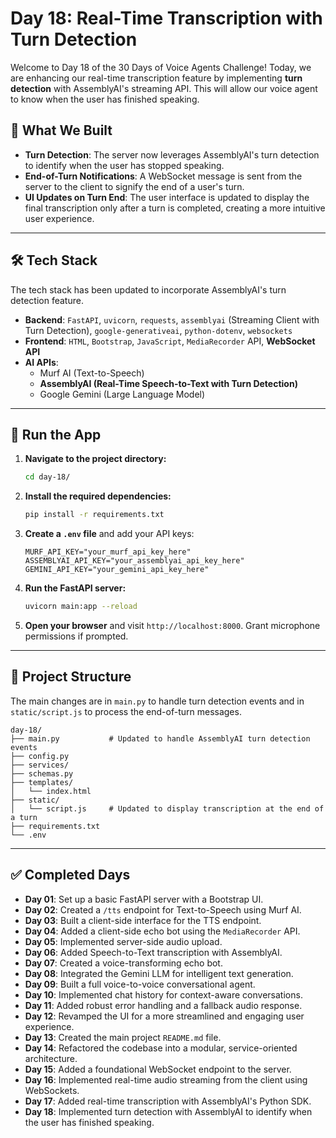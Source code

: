 # Day 18: Real-Time Transcription with Turn Detection

Welcome to Day 18 of the 30 Days of Voice Agents Challenge\! Today, we are enhancing our real-time transcription feature by implementing **turn detection** with AssemblyAI's streaming API. This will allow our voice agent to know when the user has finished speaking.

## 🧠 What We Built

  * **Turn Detection**: The server now leverages AssemblyAI's turn detection to identify when the user has stopped speaking.
  * **End-of-Turn Notifications**: A WebSocket message is sent from the server to the client to signify the end of a user's turn.
  * **UI Updates on Turn End**: The user interface is updated to display the final transcription only after a turn is completed, creating a more intuitive user experience.

-----

## 🛠 Tech Stack

The tech stack has been updated to incorporate AssemblyAI's turn detection feature.

  * **Backend**: `FastAPI`, `uvicorn`, `requests`, `assemblyai` (Streaming Client with Turn Detection), `google-generativeai`, `python-dotenv`, `websockets`
  * **Frontend**: `HTML`, `Bootstrap`, `JavaScript`, `MediaRecorder` API, **WebSocket API**
  * **AI APIs**:
      * Murf AI (Text-to-Speech)
      * **AssemblyAI (Real-Time Speech-to-Text with Turn Detection)**
      * Google Gemini (Large Language Model)

-----

## 🚀 Run the App

1.  **Navigate to the project directory:**
    ```bash
    cd day-18/
    ```
2.  **Install the required dependencies:**
    ```bash
    pip install -r requirements.txt
    ```
3.  **Create a `.env` file** and add your API keys:
    ```
    MURF_API_KEY="your_murf_api_key_here"
    ASSEMBLYAI_API_KEY="your_assemblyai_api_key_here"
    GEMINI_API_KEY="your_gemini_api_key_here"
    ```
4.  **Run the FastAPI server:**
    ```bash
    uvicorn main:app --reload
    ```
5.  **Open your browser** and visit `http://localhost:8000`. Grant microphone permissions if prompted.

-----

## 📂 Project Structure

The main changes are in `main.py` to handle turn detection events and in `static/script.js` to process the end-of-turn messages.

```
day-18/
├── main.py           # Updated to handle AssemblyAI turn detection events
├── config.py
├── services/
├── schemas.py
├── templates/
│   └── index.html
├── static/
│   └── script.js     # Updated to display transcription at the end of a turn
├── requirements.txt
└── .env
```

-----

## ✅ Completed Days

  * **Day 01**: Set up a basic FastAPI server with a Bootstrap UI.
  * **Day 02**: Created a `/tts` endpoint for Text-to-Speech using Murf AI.
  * **Day 03**: Built a client-side interface for the TTS endpoint.
  * **Day 04**: Added a client-side echo bot using the `MediaRecorder` API.
  * **Day 05**: Implemented server-side audio upload.
  * **Day 06**: Added Speech-to-Text transcription with AssemblyAI.
  * **Day 07**: Created a voice-transforming echo bot.
  * **Day 08**: Integrated the Gemini LLM for intelligent text generation.
  * **Day 09**: Built a full voice-to-voice conversational agent.
  * **Day 10**: Implemented chat history for context-aware conversations.
  * **Day 11**: Added robust error handling and a fallback audio response.
  * **Day 12**: Revamped the UI for a more streamlined and engaging user experience.
  * **Day 13**: Created the main project `README.md` file.
  * **Day 14**: Refactored the codebase into a modular, service-oriented architecture.
  * **Day 15**: Added a foundational WebSocket endpoint to the server.
  * **Day 16**: Implemented real-time audio streaming from the client using WebSockets.
  * **Day 17**: Added real-time transcription with AssemblyAI's Python SDK.
  * **Day 18**: Implemented turn detection with AssemblyAI to identify when the user has finished speaking.
